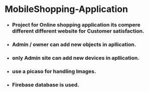 # MobileShopping-Application
<ul>
<li><h3>Project for Online shopping application its compere different different website for Customer satisfaction.</h3></li>
<li><h3>Admin / owner can add new objects in apllication.</h3></li>
<li><h3>only Admin site can add new devices in apllication.</h3></li>
<li><h3>use a picaso for handling Images.</h3></li>
<li><h3>Firebase database is used.</h3></li>
 </ul>
